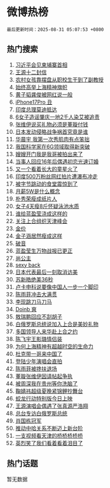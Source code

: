 # 微博热榜

`最后更新时间：2025-08-31 05:07:53 +0800`

## 热门搜索

1. [习近平会见柬埔寨首相](https://m.weibo.cn/search?containerid=100103type%3D1%26t%3D10%26q%3D%23%E4%B9%A0%E8%BF%91%E5%B9%B3%E4%BC%9A%E8%A7%81%E6%9F%AC%E5%9F%94%E5%AF%A8%E9%A6%96%E7%9B%B8%23&stream_entry_id=51&isnewpage=1&extparam=seat%3D1%26pos%3D0%26cate%3D10103%26filter_type%3Drealtimehot%26q%3D%2523%25E4%25B9%25A0%25E8%25BF%2591%25E5%25B9%25B3%25E4%25BC%259A%25E8%25A7%2581%25E6%259F%25AC%25E5%259F%2594%25E5%25AF%25A8%25E9%25A6%2596%25E7%259B%25B8%2523%26dgr%3D0%26stream_entry_id%3D51%26c_type%3D51%26display_time%3D1756588071%26pre_seqid%3D17565880719220237326461)
1. [王源十二封信](https://m.weibo.cn/search?containerid=100103type%3D1%26t%3D10%26q%3D%E7%8E%8B%E6%BA%90%E5%8D%81%E4%BA%8C%E5%B0%81%E4%BF%A1&stream_entry_id=31&isnewpage=1&extparam=seat%3D1%26flag%3D16%26cate%3D5001%26pos%3D0%26stream_entry_id%3D31%26lcate%3D5001%26band_rank%3D1%26filter_type%3Drealtimehot%26q%3D%25E7%258E%258B%25E6%25BA%2590%25E5%258D%2581%25E4%25BA%258C%25E5%25B0%2581%25E4%25BF%25A1%26dgr%3D0%26realpos%3D1%26c_type%3D31%26display_time%3D1756588071%26pre_seqid%3D17565880719220237326461)
1. [农村女孩靠摆盘从职校生干到了副教授](https://m.weibo.cn/search?containerid=100103type%3D1%26t%3D10%26q%3D%23%E5%86%9C%E6%9D%91%E5%A5%B3%E5%AD%A9%E9%9D%A0%E6%91%86%E7%9B%98%E4%BB%8E%E8%81%8C%E6%A0%A1%E7%94%9F%E5%B9%B2%E5%88%B0%E4%BA%86%E5%89%AF%E6%95%99%E6%8E%88%23&stream_entry_id=31&isnewpage=1&extparam=seat%3D1%26flag%3D0%26cate%3D5001%26pos%3D1%26stream_entry_id%3D31%26lcate%3D5001%26band_rank%3D2%26filter_type%3Drealtimehot%26q%3D%2523%25E5%2586%259C%25E6%259D%2591%25E5%25A5%25B3%25E5%25AD%25A9%25E9%259D%25A0%25E6%2591%2586%25E7%259B%2598%25E4%25BB%258E%25E8%2581%258C%25E6%25A0%25A1%25E7%2594%259F%25E5%25B9%25B2%25E5%2588%25B0%25E4%25BA%2586%25E5%2589%25AF%25E6%2595%2599%25E6%258E%2588%2523%26dgr%3D0%26realpos%3D2%26c_type%3D31%26display_time%3D1756588071%26pre_seqid%3D17565880719220237326461)
1. [始终高举上海精神旗帜](https://m.weibo.cn/search?containerid=100103type%3D1%26t%3D10%26q%3D%23%E5%A7%8B%E7%BB%88%E9%AB%98%E4%B8%BE%E4%B8%8A%E6%B5%B7%E7%B2%BE%E7%A5%9E%E6%97%97%E5%B8%9C%23&stream_entry_id=31&isnewpage=1&extparam=seat%3D1%26flag%3D0%26cate%3D5001%26pos%3D2%26stream_entry_id%3D31%26lcate%3D5001%26band_rank%3D3%26filter_type%3Drealtimehot%26q%3D%2523%25E5%25A7%258B%25E7%25BB%2588%25E9%25AB%2598%25E4%25B8%25BE%25E4%25B8%258A%25E6%25B5%25B7%25E7%25B2%25BE%25E7%25A5%259E%25E6%2597%2597%25E5%25B8%259C%2523%26dgr%3D0%26realpos%3D3%26c_type%3D31%26display_time%3D1756588071%26pre_seqid%3D17565880719220237326461)
1. [黄子韬龚俊被网红说一般](https://m.weibo.cn/search?containerid=100103type%3D1%26t%3D10%26q%3D%E9%BB%84%E5%AD%90%E9%9F%AC%E9%BE%9A%E4%BF%8A%E8%A2%AB%E7%BD%91%E7%BA%A2%E8%AF%B4%E4%B8%80%E8%88%AC&stream_entry_id=31&isnewpage=1&extparam=seat%3D1%26flag%3D0%26cate%3D5001%26pos%3D3%26stream_entry_id%3D31%26lcate%3D5001%26band_rank%3D4%26filter_type%3Drealtimehot%26q%3D%25E9%25BB%2584%25E5%25AD%2590%25E9%259F%25AC%25E9%25BE%259A%25E4%25BF%258A%25E8%25A2%25AB%25E7%25BD%2591%25E7%25BA%25A2%25E8%25AF%25B4%25E4%25B8%2580%25E8%2588%25AC%26dgr%3D0%26realpos%3D4%26c_type%3D31%26display_time%3D1756588071%26pre_seqid%3D17565880719220237326461)
1. [iPhone17Pro 丑](https://m.weibo.cn/search?containerid=100103type%3D1%26t%3D10%26q%3DiPhone17Pro+%E4%B8%91&stream_entry_id=31&isnewpage=1&extparam=seat%3D1%26flag%3D2%26cate%3D5001%26pos%3D4%26stream_entry_id%3D31%26lcate%3D5001%26band_rank%3D5%26filter_type%3Drealtimehot%26q%3DiPhone17Pro%2520%25E4%25B8%2591%26dgr%3D0%26realpos%3D5%26c_type%3D31%26display_time%3D1756588071%26pre_seqid%3D17565880719220237326461)
1. [印度总理莫迪抵达](https://m.weibo.cn/search?containerid=100103type%3D1%26t%3D10%26q%3D%23%E5%8D%B0%E5%BA%A6%E6%80%BB%E7%90%86%E8%8E%AB%E8%BF%AA%E6%8A%B5%E8%BE%BE%23&stream_entry_id=31&isnewpage=1&extparam=seat%3D1%26flag%3D0%26cate%3D5001%26pos%3D5%26stream_entry_id%3D31%26lcate%3D5001%26band_rank%3D6%26filter_type%3Drealtimehot%26q%3D%2523%25E5%258D%25B0%25E5%25BA%25A6%25E6%2580%25BB%25E7%2590%2586%25E8%258E%25AB%25E8%25BF%25AA%25E6%258A%25B5%25E8%25BE%25BE%2523%26dgr%3D0%26realpos%3D6%26c_type%3D31%26display_time%3D1756588071%26pre_seqid%3D17565880719220237326461)
1. [6女子造谣肇庆一地2千人染艾被追责](https://m.weibo.cn/search?containerid=100103type%3D1%26t%3D10%26q%3D%236%E5%A5%B3%E5%AD%90%E9%80%A0%E8%B0%A3%E8%82%87%E5%BA%86%E4%B8%80%E5%9C%B02%E5%8D%83%E4%BA%BA%E6%9F%93%E8%89%BE%E8%A2%AB%E8%BF%BD%E8%B4%A3%23&stream_entry_id=31&isnewpage=1&extparam=seat%3D1%26cate%3D5001%26pos%3D6%26stream_entry_id%3D31%26lcate%3D5001%26band_rank%3D7%26c_type%3D31%26is_ad_pos%3D1%26q%3D%25236%25E5%25A5%25B3%25E5%25AD%2590%25E9%2580%25A0%25E8%25B0%25A3%25E8%2582%2587%25E5%25BA%2586%25E4%25B8%2580%25E5%259C%25B02%25E5%258D%2583%25E4%25BA%25BA%25E6%259F%2593%25E8%2589%25BE%25E8%25A2%25AB%25E8%25BF%25BD%25E8%25B4%25A3%2523%26dgr%3D0%26filter_type%3Drealtimehot%26adid%3D299227%26display_time%3D1756588071%26pre_seqid%3D17565880719220237326461)
1. [张维伊说买礼物必须是董璇付钱](https://m.weibo.cn/search?containerid=100103type%3D1%26t%3D10%26q%3D%23%E5%BC%A0%E7%BB%B4%E4%BC%8A%E8%AF%B4%E4%B9%B0%E7%A4%BC%E7%89%A9%E5%BF%85%E9%A1%BB%E6%98%AF%E8%91%A3%E7%92%87%E4%BB%98%E9%92%B1%23&stream_entry_id=31&isnewpage=1&extparam=seat%3D1%26flag%3D0%26cate%3D5001%26pos%3D7%26stream_entry_id%3D31%26lcate%3D5001%26band_rank%3D7%26filter_type%3Drealtimehot%26q%3D%2523%25E5%25BC%25A0%25E7%25BB%25B4%25E4%25BC%258A%25E8%25AF%25B4%25E4%25B9%25B0%25E7%25A4%25BC%25E7%2589%25A9%25E5%25BF%2585%25E9%25A1%25BB%25E6%2598%25AF%25E8%2591%25A3%25E7%2592%2587%25E4%25BB%2598%25E9%2592%25B1%2523%26dgr%3D0%26realpos%3D7%26c_type%3D31%26display_time%3D1756588071%26pre_seqid%3D17565880719220237326461)
1. [日本发动侵略战争祸首究竟是谁](https://m.weibo.cn/search?containerid=100103type%3D1%26t%3D10%26q%3D%23%E6%97%A5%E6%9C%AC%E5%8F%91%E5%8A%A8%E4%BE%B5%E7%95%A5%E6%88%98%E4%BA%89%E7%A5%B8%E9%A6%96%E7%A9%B6%E7%AB%9F%E6%98%AF%E8%B0%81%23&stream_entry_id=31&isnewpage=1&extparam=seat%3D1%26flag%3D0%26cate%3D5001%26pos%3D8%26stream_entry_id%3D31%26lcate%3D5001%26band_rank%3D8%26filter_type%3Drealtimehot%26q%3D%2523%25E6%2597%25A5%25E6%259C%25AC%25E5%258F%2591%25E5%258A%25A8%25E4%25BE%25B5%25E7%2595%25A5%25E6%2588%2598%25E4%25BA%2589%25E7%25A5%25B8%25E9%25A6%2596%25E7%25A9%25B6%25E7%25AB%259F%25E6%2598%25AF%25E8%25B0%2581%2523%26dgr%3D0%26realpos%3D8%26c_type%3D31%26display_time%3D1756588071%26pre_seqid%3D17565880719220237326461)
1. [华晨宇 我第一次秀肌肉有点笨拙](https://m.weibo.cn/search?containerid=100103type%3D1%26t%3D10%26q%3D%E5%8D%8E%E6%99%A8%E5%AE%87+%E6%88%91%E7%AC%AC%E4%B8%80%E6%AC%A1%E7%A7%80%E8%82%8C%E8%82%89%E6%9C%89%E7%82%B9%E7%AC%A8%E6%8B%99&stream_entry_id=31&isnewpage=1&extparam=seat%3D1%26flag%3D0%26cate%3D5001%26pos%3D9%26stream_entry_id%3D31%26lcate%3D5001%26band_rank%3D9%26filter_type%3Drealtimehot%26q%3D%25E5%258D%258E%25E6%2599%25A8%25E5%25AE%2587%2520%25E6%2588%2591%25E7%25AC%25AC%25E4%25B8%2580%25E6%25AC%25A1%25E7%25A7%2580%25E8%2582%258C%25E8%2582%2589%25E6%259C%2589%25E7%2582%25B9%25E7%25AC%25A8%25E6%258B%2599%26dgr%3D0%26realpos%3D9%26c_type%3D31%26display_time%3D1756588071%26pre_seqid%3D17565880719220237326461)
1. [我国科学家在6G领域取得新突破](https://m.weibo.cn/search?containerid=100103type%3D1%26t%3D10%26q%3D%23%E6%88%91%E5%9B%BD%E7%A7%91%E5%AD%A6%E5%AE%B6%E5%9C%A86G%E9%A2%86%E5%9F%9F%E5%8F%96%E5%BE%97%E6%96%B0%E7%AA%81%E7%A0%B4%23&stream_entry_id=31&isnewpage=1&extparam=seat%3D1%26flag%3D0%26cate%3D5001%26pos%3D10%26stream_entry_id%3D31%26lcate%3D5001%26band_rank%3D10%26filter_type%3Drealtimehot%26q%3D%2523%25E6%2588%2591%25E5%259B%25BD%25E7%25A7%2591%25E5%25AD%25A6%25E5%25AE%25B6%25E5%259C%25A86G%25E9%25A2%2586%25E5%259F%259F%25E5%258F%2596%25E5%25BE%2597%25E6%2596%25B0%25E7%25AA%2581%25E7%25A0%25B4%2523%26dgr%3D0%26realpos%3D10%26c_type%3D31%26display_time%3D1756588071%26pre_seqid%3D17565880719220237326461)
1. [嫂嫂开门我是我哥被拍出来了](https://m.weibo.cn/search?containerid=100103type%3D1%26t%3D10%26q%3D%E5%AB%82%E5%AB%82%E5%BC%80%E9%97%A8%E6%88%91%E6%98%AF%E6%88%91%E5%93%A5%E8%A2%AB%E6%8B%8D%E5%87%BA%E6%9D%A5%E4%BA%86&stream_entry_id=31&isnewpage=1&extparam=seat%3D1%26flag%3D2%26cate%3D5001%26pos%3D11%26stream_entry_id%3D31%26lcate%3D5001%26band_rank%3D11%26filter_type%3Drealtimehot%26q%3D%25E5%25AB%2582%25E5%25AB%2582%25E5%25BC%2580%25E9%2597%25A8%25E6%2588%2591%25E6%2598%25AF%25E6%2588%2591%25E5%2593%25A5%25E8%25A2%25AB%25E6%258B%258D%25E5%2587%25BA%25E6%259D%25A5%25E4%25BA%2586%26dgr%3D0%26realpos%3D11%26c_type%3D31%26display_time%3D1756588071%26pre_seqid%3D17565880719220237326461)
1. [当事人回应16年后偶遇初恋光速订婚](https://m.weibo.cn/search?containerid=100103type%3D1%26t%3D10%26q%3D%23%E5%BD%93%E4%BA%8B%E4%BA%BA%E5%9B%9E%E5%BA%9416%E5%B9%B4%E5%90%8E%E5%81%B6%E9%81%87%E5%88%9D%E6%81%8B%E5%85%89%E9%80%9F%E8%AE%A2%E5%A9%9A%23&stream_entry_id=31&isnewpage=1&extparam=seat%3D1%26flag%3D0%26cate%3D5001%26pos%3D12%26stream_entry_id%3D31%26lcate%3D5001%26band_rank%3D12%26filter_type%3Drealtimehot%26q%3D%2523%25E5%25BD%2593%25E4%25BA%258B%25E4%25BA%25BA%25E5%259B%259E%25E5%25BA%259416%25E5%25B9%25B4%25E5%2590%258E%25E5%2581%25B6%25E9%2581%2587%25E5%2588%259D%25E6%2581%258B%25E5%2585%2589%25E9%2580%259F%25E8%25AE%25A2%25E5%25A9%259A%2523%26dgr%3D0%26realpos%3D12%26c_type%3D31%26display_time%3D1756588071%26pre_seqid%3D17565880719220237326461)
1. [又一个看着长大的童星火了](https://m.weibo.cn/search?containerid=100103type%3D1%26t%3D10%26q%3D%E5%8F%88%E4%B8%80%E4%B8%AA%E7%9C%8B%E7%9D%80%E9%95%BF%E5%A4%A7%E7%9A%84%E7%AB%A5%E6%98%9F%E7%81%AB%E4%BA%86&stream_entry_id=31&isnewpage=1&extparam=seat%3D1%26flag%3D0%26cate%3D5001%26pos%3D13%26stream_entry_id%3D31%26lcate%3D5001%26band_rank%3D13%26filter_type%3Drealtimehot%26q%3D%25E5%258F%2588%25E4%25B8%2580%25E4%25B8%25AA%25E7%259C%258B%25E7%259D%2580%25E9%2595%25BF%25E5%25A4%25A7%25E7%259A%2584%25E7%25AB%25A5%25E6%2598%259F%25E7%2581%25AB%25E4%25BA%2586%26dgr%3D0%26realpos%3D13%26c_type%3D31%26display_time%3D1756588071%26pre_seqid%3D17565880719220237326461)
1. [印度500万粉丝网红拍片遭瀑布冲走](https://m.weibo.cn/search?containerid=100103type%3D1%26t%3D10%26q%3D%23%E5%8D%B0%E5%BA%A6500%E4%B8%87%E7%B2%89%E4%B8%9D%E7%BD%91%E7%BA%A2%E6%8B%8D%E7%89%87%E9%81%AD%E7%80%91%E5%B8%83%E5%86%B2%E8%B5%B0%23&stream_entry_id=31&isnewpage=1&extparam=seat%3D1%26flag%3D0%26cate%3D5001%26pos%3D14%26stream_entry_id%3D31%26lcate%3D5001%26band_rank%3D14%26filter_type%3Drealtimehot%26q%3D%2523%25E5%258D%25B0%25E5%25BA%25A6500%25E4%25B8%2587%25E7%25B2%2589%25E4%25B8%259D%25E7%25BD%2591%25E7%25BA%25A2%25E6%258B%258D%25E7%2589%2587%25E9%2581%25AD%25E7%2580%2591%25E5%25B8%2583%25E5%2586%25B2%25E8%25B5%25B0%2523%26dgr%3D0%26realpos%3D14%26c_type%3D31%26display_time%3D1756588071%26pre_seqid%3D17565880719220237326461)
1. [被字节跳动的食堂震惊到了](https://m.weibo.cn/search?containerid=100103type%3D1%26t%3D10%26q%3D%E8%A2%AB%E5%AD%97%E8%8A%82%E8%B7%B3%E5%8A%A8%E7%9A%84%E9%A3%9F%E5%A0%82%E9%9C%87%E6%83%8A%E5%88%B0%E4%BA%86&stream_entry_id=31&isnewpage=1&extparam=seat%3D1%26flag%3D0%26cate%3D5001%26pos%3D15%26stream_entry_id%3D31%26lcate%3D5001%26band_rank%3D15%26filter_type%3Drealtimehot%26q%3D%25E8%25A2%25AB%25E5%25AD%2597%25E8%258A%2582%25E8%25B7%25B3%25E5%258A%25A8%25E7%259A%2584%25E9%25A3%259F%25E5%25A0%2582%25E9%259C%2587%25E6%2583%258A%25E5%2588%25B0%25E4%25BA%2586%26dgr%3D0%26realpos%3D15%26c_type%3D31%26display_time%3D1756588071%26pre_seqid%3D17565880719220237326461)
1. [月薪5W是什么概念](https://m.weibo.cn/search?containerid=100103type%3D1%26t%3D10%26q%3D%E6%9C%88%E8%96%AA5W%E6%98%AF%E4%BB%80%E4%B9%88%E6%A6%82%E5%BF%B5&stream_entry_id=31&isnewpage=1&extparam=seat%3D1%26flag%3D0%26cate%3D5001%26pos%3D16%26stream_entry_id%3D31%26lcate%3D5001%26band_rank%3D16%26filter_type%3Drealtimehot%26q%3D%25E6%259C%2588%25E8%2596%25AA5W%25E6%2598%25AF%25E4%25BB%2580%25E4%25B9%2588%25E6%25A6%2582%25E5%25BF%25B5%26dgr%3D0%26realpos%3D16%26c_type%3D31%26display_time%3D1756588071%26pre_seqid%3D17565880719220237326461)
1. [朴秀荣瘦成纸片人](https://m.weibo.cn/search?containerid=100103type%3D1%26t%3D10%26q%3D%23%E6%9C%B4%E7%A7%80%E8%8D%A3%E7%98%A6%E6%88%90%E7%BA%B8%E7%89%87%E4%BA%BA%23&stream_entry_id=31&isnewpage=1&extparam=seat%3D1%26flag%3D0%26cate%3D5001%26pos%3D17%26stream_entry_id%3D31%26lcate%3D5001%26band_rank%3D17%26filter_type%3Drealtimehot%26q%3D%2523%25E6%259C%25B4%25E7%25A7%2580%25E8%258D%25A3%25E7%2598%25A6%25E6%2588%2590%25E7%25BA%25B8%25E7%2589%2587%25E4%25BA%25BA%2523%26dgr%3D0%26realpos%3D17%26c_type%3D31%26display_time%3D1756588071%26pre_seqid%3D17565880719220237326461)
1. [女子4天瘦8斤怀疑泳池水质](https://m.weibo.cn/search?containerid=100103type%3D1%26t%3D10%26q%3D%23%E5%A5%B3%E5%AD%904%E5%A4%A9%E7%98%A68%E6%96%A4%E6%80%80%E7%96%91%E6%B3%B3%E6%B1%A0%E6%B0%B4%E8%B4%A8%23&stream_entry_id=31&isnewpage=1&extparam=seat%3D1%26flag%3D0%26cate%3D5001%26pos%3D18%26stream_entry_id%3D31%26lcate%3D5001%26band_rank%3D18%26filter_type%3Drealtimehot%26q%3D%2523%25E5%25A5%25B3%25E5%25AD%25904%25E5%25A4%25A9%25E7%2598%25A68%25E6%2596%25A4%25E6%2580%2580%25E7%2596%2591%25E6%25B3%25B3%25E6%25B1%25A0%25E6%25B0%25B4%25E8%25B4%25A8%2523%26dgr%3D0%26realpos%3D18%26c_type%3D31%26display_time%3D1756588071%26pre_seqid%3D17565880719220237326461)
1. [谁给蓝盈莹浇成这样的](https://m.weibo.cn/search?containerid=100103type%3D1%26t%3D10%26q%3D%E8%B0%81%E7%BB%99%E8%93%9D%E7%9B%88%E8%8E%B9%E6%B5%87%E6%88%90%E8%BF%99%E6%A0%B7%E7%9A%84&stream_entry_id=31&isnewpage=1&extparam=seat%3D1%26flag%3D0%26cate%3D5001%26pos%3D19%26stream_entry_id%3D31%26lcate%3D5001%26band_rank%3D19%26filter_type%3Drealtimehot%26q%3D%25E8%25B0%2581%25E7%25BB%2599%25E8%2593%259D%25E7%259B%2588%25E8%258E%25B9%25E6%25B5%2587%25E6%2588%2590%25E8%25BF%2599%25E6%25A0%25B7%25E7%259A%2584%26dgr%3D0%26realpos%3D19%26c_type%3D31%26display_time%3D1756588071%26pre_seqid%3D17565880719220237326461)
1. [关注上合组织天津峰会](https://m.weibo.cn/search?containerid=100103type%3D1%26t%3D10%26q%3D%23%E5%85%B3%E6%B3%A8%E4%B8%8A%E5%90%88%E7%BB%84%E7%BB%87%E5%A4%A9%E6%B4%A5%E5%B3%B0%E4%BC%9A%23&stream_entry_id=31&isnewpage=1&extparam=seat%3D1%26flag%3D0%26cate%3D5001%26pos%3D20%26stream_entry_id%3D31%26lcate%3D5001%26band_rank%3D20%26filter_type%3Drealtimehot%26q%3D%2523%25E5%2585%25B3%25E6%25B3%25A8%25E4%25B8%258A%25E5%2590%2588%25E7%25BB%2584%25E7%25BB%2587%25E5%25A4%25A9%25E6%25B4%25A5%25E5%25B3%25B0%25E4%25BC%259A%2523%26dgr%3D0%26realpos%3D20%26c_type%3D31%26display_time%3D1756588071%26pre_seqid%3D17565880719220237326461)
1. [金价](https://m.weibo.cn/search?containerid=100103type%3D1%26t%3D10%26q%3D%E9%87%91%E4%BB%B7&stream_entry_id=31&isnewpage=1&extparam=seat%3D1%26flag%3D2%26cate%3D5001%26pos%3D21%26stream_entry_id%3D31%26lcate%3D5001%26band_rank%3D21%26filter_type%3Drealtimehot%26q%3D%25E9%2587%2591%25E4%25BB%25B7%26dgr%3D0%26realpos%3D21%26c_type%3D31%26display_time%3D1756588071%26pre_seqid%3D17565880719220237326461)
1. [金子涵居然瘦成这样](https://m.weibo.cn/search?containerid=100103type%3D1%26t%3D10%26q%3D%E9%87%91%E5%AD%90%E6%B6%B5%E5%B1%85%E7%84%B6%E7%98%A6%E6%88%90%E8%BF%99%E6%A0%B7&stream_entry_id=31&isnewpage=1&extparam=seat%3D1%26flag%3D0%26cate%3D5001%26pos%3D22%26stream_entry_id%3D31%26lcate%3D5001%26band_rank%3D22%26filter_type%3Drealtimehot%26q%3D%25E9%2587%2591%25E5%25AD%2590%25E6%25B6%25B5%25E5%25B1%2585%25E7%2584%25B6%25E7%2598%25A6%25E6%2588%2590%25E8%25BF%2599%25E6%25A0%25B7%26dgr%3D0%26realpos%3D22%26c_type%3D31%26display_time%3D1756588071%26pre_seqid%3D17565880719220237326461)
1. [破音](https://m.weibo.cn/search?containerid=100103type%3D1%26t%3D10%26q%3D%E7%A0%B4%E9%9F%B3&stream_entry_id=31&isnewpage=1&extparam=seat%3D1%26flag%3D0%26cate%3D5001%26pos%3D23%26stream_entry_id%3D31%26lcate%3D5001%26band_rank%3D23%26filter_type%3Drealtimehot%26q%3D%25E7%25A0%25B4%25E9%259F%25B3%26dgr%3D0%26realpos%3D23%26c_type%3D31%26display_time%3D1756588071%26pre_seqid%3D17565880719220237326461)
1. [蓝盈莹生万物战报已更正](https://m.weibo.cn/search?containerid=100103type%3D1%26t%3D10%26q%3D%23%E8%93%9D%E7%9B%88%E8%8E%B9%E7%94%9F%E4%B8%87%E7%89%A9%E6%88%98%E6%8A%A5%E5%B7%B2%E6%9B%B4%E6%AD%A3%23&stream_entry_id=31&isnewpage=1&extparam=seat%3D1%26flag%3D2%26cate%3D5001%26pos%3D24%26stream_entry_id%3D31%26lcate%3D5001%26band_rank%3D24%26filter_type%3Drealtimehot%26q%3D%2523%25E8%2593%259D%25E7%259B%2588%25E8%258E%25B9%25E7%2594%259F%25E4%25B8%2587%25E7%2589%25A9%25E6%2588%2598%25E6%258A%25A5%25E5%25B7%25B2%25E6%259B%25B4%25E6%25AD%25A3%2523%26dgr%3D0%26realpos%3D24%26c_type%3D31%26display_time%3D1756588071%26pre_seqid%3D17565880719220237326461)
1. [尚公主](https://m.weibo.cn/search?containerid=100103type%3D1%26t%3D10%26q%3D%E5%B0%9A%E5%85%AC%E4%B8%BB&stream_entry_id=31&isnewpage=1&extparam=seat%3D1%26flag%3D0%26cate%3D5001%26pos%3D25%26stream_entry_id%3D31%26lcate%3D5001%26band_rank%3D25%26filter_type%3Drealtimehot%26q%3D%25E5%25B0%259A%25E5%2585%25AC%25E4%25B8%25BB%26dgr%3D0%26realpos%3D25%26c_type%3D31%26display_time%3D1756588071%26pre_seqid%3D17565880719220237326461)
1. [sexy back](https://m.weibo.cn/search?containerid=100103type%3D1%26t%3D10%26q%3Dsexy+back&stream_entry_id=31&isnewpage=1&extparam=seat%3D1%26flag%3D0%26cate%3D5001%26pos%3D26%26stream_entry_id%3D31%26lcate%3D5001%26band_rank%3D26%26filter_type%3Drealtimehot%26q%3Dsexy%2520back%26dgr%3D0%26realpos%3D26%26c_type%3D31%26display_time%3D1756588071%26pre_seqid%3D17565880719220237326461)
1. [日本代表最后一刻取消访美](https://m.weibo.cn/search?containerid=100103type%3D1%26t%3D10%26q%3D%23%E6%97%A5%E6%9C%AC%E4%BB%A3%E8%A1%A8%E6%9C%80%E5%90%8E%E4%B8%80%E5%88%BB%E5%8F%96%E6%B6%88%E8%AE%BF%E7%BE%8E%23&stream_entry_id=31&isnewpage=1&extparam=seat%3D1%26flag%3D0%26cate%3D5001%26pos%3D27%26stream_entry_id%3D31%26lcate%3D5001%26band_rank%3D27%26filter_type%3Drealtimehot%26q%3D%2523%25E6%2597%25A5%25E6%259C%25AC%25E4%25BB%25A3%25E8%25A1%25A8%25E6%259C%2580%25E5%2590%258E%25E4%25B8%2580%25E5%2588%25BB%25E5%258F%2596%25E6%25B6%2588%25E8%25AE%25BF%25E7%25BE%258E%2523%26dgr%3D0%26realpos%3D27%26c_type%3D31%26display_time%3D1756588071%26pre_seqid%3D17565880719220237326461)
1. [苏新皓绝美36秒](https://m.weibo.cn/search?containerid=100103type%3D1%26t%3D10%26q%3D%23%E8%8B%8F%E6%96%B0%E7%9A%93%E7%BB%9D%E7%BE%8E36%E7%A7%92%23&stream_entry_id=31&isnewpage=1&extparam=seat%3D1%26flag%3D0%26cate%3D5001%26pos%3D28%26stream_entry_id%3D31%26lcate%3D5001%26band_rank%3D28%26filter_type%3Drealtimehot%26q%3D%2523%25E8%258B%258F%25E6%2596%25B0%25E7%259A%2593%25E7%25BB%259D%25E7%25BE%258E36%25E7%25A7%2592%2523%26dgr%3D0%26realpos%3D28%26c_type%3D31%26display_time%3D1756588071%26pre_seqid%3D17565880719220237326461)
1. [卢卡申科说要像中国人一步一个脚印](https://m.weibo.cn/search?containerid=100103type%3D1%26t%3D10%26q%3D%23%E5%8D%A2%E5%8D%A1%E7%94%B3%E7%A7%91%E8%AF%B4%E8%A6%81%E5%83%8F%E4%B8%AD%E5%9B%BD%E4%BA%BA%E4%B8%80%E6%AD%A5%E4%B8%80%E4%B8%AA%E8%84%9A%E5%8D%B0%23&stream_entry_id=31&isnewpage=1&extparam=seat%3D1%26flag%3D1%26cate%3D5001%26pos%3D29%26stream_entry_id%3D31%26lcate%3D5001%26band_rank%3D29%26filter_type%3Drealtimehot%26q%3D%2523%25E5%258D%25A2%25E5%258D%25A1%25E7%2594%25B3%25E7%25A7%2591%25E8%25AF%25B4%25E8%25A6%2581%25E5%2583%258F%25E4%25B8%25AD%25E5%259B%25BD%25E4%25BA%25BA%25E4%25B8%2580%25E6%25AD%25A5%25E4%25B8%2580%25E4%25B8%25AA%25E8%2584%259A%25E5%258D%25B0%2523%26dgr%3D0%26realpos%3D29%26c_type%3D31%26display_time%3D1756588071%26pre_seqid%3D17565880719220237326461)
1. [陈雨菲冲击大满贯](https://m.weibo.cn/search?containerid=100103type%3D1%26t%3D10%26q%3D%23%E9%99%88%E9%9B%A8%E8%8F%B2%E5%86%B2%E5%87%BB%E5%A4%A7%E6%BB%A1%E8%B4%AF%23&stream_entry_id=31&isnewpage=1&extparam=seat%3D1%26flag%3D0%26cate%3D5001%26pos%3D30%26stream_entry_id%3D31%26lcate%3D5001%26band_rank%3D30%26filter_type%3Drealtimehot%26q%3D%2523%25E9%2599%2588%25E9%259B%25A8%25E8%258F%25B2%25E5%2586%25B2%25E5%2587%25BB%25E5%25A4%25A7%25E6%25BB%25A1%25E8%25B4%25AF%2523%26dgr%3D0%26realpos%3D30%26c_type%3D31%26display_time%3D1756588071%26pre_seqid%3D17565880719220237326461)
1. [李现跳刀马刀马](https://m.weibo.cn/search?containerid=100103type%3D1%26t%3D10%26q%3D%E6%9D%8E%E7%8E%B0%E8%B7%B3%E5%88%80%E9%A9%AC%E5%88%80%E9%A9%AC&stream_entry_id=31&isnewpage=1&extparam=seat%3D1%26flag%3D0%26cate%3D5001%26pos%3D31%26stream_entry_id%3D31%26lcate%3D5001%26band_rank%3D31%26filter_type%3Drealtimehot%26q%3D%25E6%259D%258E%25E7%258E%25B0%25E8%25B7%25B3%25E5%2588%2580%25E9%25A9%25AC%25E5%2588%2580%25E9%25A9%25AC%26dgr%3D0%26realpos%3D31%26c_type%3D31%26display_time%3D1756588071%26pre_seqid%3D17565880719220237326461)
1. [Doinb 爽](https://m.weibo.cn/search?containerid=100103type%3D1%26t%3D10%26q%3DDoinb+%E7%88%BD&stream_entry_id=31&isnewpage=1&extparam=seat%3D1%26flag%3D0%26cate%3D5001%26pos%3D32%26stream_entry_id%3D31%26lcate%3D5001%26band_rank%3D32%26filter_type%3Drealtimehot%26q%3DDoinb%2520%25E7%2588%25BD%26dgr%3D0%26realpos%3D32%26c_type%3D31%26display_time%3D1756588071%26pre_seqid%3D17565880719220237326461)
1. [敖瑞鹏回应不刮胡子](https://m.weibo.cn/search?containerid=100103type%3D1%26t%3D10%26q%3D%23%E6%95%96%E7%91%9E%E9%B9%8F%E5%9B%9E%E5%BA%94%E4%B8%8D%E5%88%AE%E8%83%A1%E5%AD%90%23&stream_entry_id=31&isnewpage=1&extparam=seat%3D1%26flag%3D0%26cate%3D5001%26pos%3D33%26stream_entry_id%3D31%26lcate%3D5001%26band_rank%3D33%26filter_type%3Drealtimehot%26q%3D%2523%25E6%2595%2596%25E7%2591%259E%25E9%25B9%258F%25E5%259B%259E%25E5%25BA%2594%25E4%25B8%258D%25E5%2588%25AE%25E8%2583%25A1%25E5%25AD%2590%2523%26dgr%3D0%26realpos%3D33%26c_type%3D31%26display_time%3D1756588071%26pre_seqid%3D17565880719220237326461)
1. [白俄罗斯总统说加入上合是美妙礼物](https://m.weibo.cn/search?containerid=100103type%3D1%26t%3D10%26q%3D%23%E7%99%BD%E4%BF%84%E7%BD%97%E6%96%AF%E6%80%BB%E7%BB%9F%E8%AF%B4%E5%8A%A0%E5%85%A5%E4%B8%8A%E5%90%88%E6%98%AF%E7%BE%8E%E5%A6%99%E7%A4%BC%E7%89%A9%23&stream_entry_id=31&isnewpage=1&extparam=seat%3D1%26flag%3D0%26cate%3D5001%26pos%3D34%26stream_entry_id%3D31%26lcate%3D5001%26band_rank%3D34%26filter_type%3Drealtimehot%26q%3D%2523%25E7%2599%25BD%25E4%25BF%2584%25E7%25BD%2597%25E6%2596%25AF%25E6%2580%25BB%25E7%25BB%259F%25E8%25AF%25B4%25E5%258A%25A0%25E5%2585%25A5%25E4%25B8%258A%25E5%2590%2588%25E6%2598%25AF%25E7%25BE%258E%25E5%25A6%2599%25E7%25A4%25BC%25E7%2589%25A9%2523%26dgr%3D0%26realpos%3D34%26c_type%3D31%26display_time%3D1756588071%26pre_seqid%3D17565880719220237326461)
1. [多国领导人来华赴上合之约](https://m.weibo.cn/search?containerid=100103type%3D1%26t%3D10%26q%3D%23%E5%A4%9A%E5%9B%BD%E9%A2%86%E5%AF%BC%E4%BA%BA%E6%9D%A5%E5%8D%8E%E8%B5%B4%E4%B8%8A%E5%90%88%E4%B9%8B%E7%BA%A6%23&stream_entry_id=31&isnewpage=1&extparam=seat%3D1%26flag%3D0%26cate%3D5001%26pos%3D35%26stream_entry_id%3D31%26lcate%3D5001%26band_rank%3D35%26filter_type%3Drealtimehot%26q%3D%2523%25E5%25A4%259A%25E5%259B%25BD%25E9%25A2%2586%25E5%25AF%25BC%25E4%25BA%25BA%25E6%259D%25A5%25E5%258D%258E%25E8%25B5%25B4%25E4%25B8%258A%25E5%2590%2588%25E4%25B9%258B%25E7%25BA%25A6%2523%26dgr%3D0%26realpos%3D35%26c_type%3D31%26display_time%3D1756588071%26pre_seqid%3D17565880719220237326461)
1. [陈飞宇王影璐情侣装](https://m.weibo.cn/search?containerid=100103type%3D1%26t%3D10%26q%3D%23%E9%99%88%E9%A3%9E%E5%AE%87%E7%8E%8B%E5%BD%B1%E7%92%90%E6%83%85%E4%BE%A3%E8%A3%85%23&stream_entry_id=31&isnewpage=1&extparam=seat%3D1%26flag%3D0%26cate%3D5001%26pos%3D36%26stream_entry_id%3D31%26lcate%3D5001%26band_rank%3D36%26filter_type%3Drealtimehot%26q%3D%2523%25E9%2599%2588%25E9%25A3%259E%25E5%25AE%2587%25E7%258E%258B%25E5%25BD%25B1%25E7%2592%2590%25E6%2583%2585%25E4%25BE%25A3%25E8%25A3%2585%2523%26dgr%3D0%26realpos%3D36%26c_type%3D31%26display_time%3D1756588071%26pre_seqid%3D17565880719220237326461)
1. [为何上海精神有超越时空的生命力](https://m.weibo.cn/search?containerid=100103type%3D1%26t%3D10%26q%3D%23%E4%B8%BA%E4%BD%95%E4%B8%8A%E6%B5%B7%E7%B2%BE%E7%A5%9E%E6%9C%89%E8%B6%85%E8%B6%8A%E6%97%B6%E7%A9%BA%E7%9A%84%E7%94%9F%E5%91%BD%E5%8A%9B%23&stream_entry_id=31&isnewpage=1&extparam=seat%3D1%26flag%3D1%26cate%3D5001%26pos%3D37%26stream_entry_id%3D31%26lcate%3D5001%26band_rank%3D37%26filter_type%3Drealtimehot%26q%3D%2523%25E4%25B8%25BA%25E4%25BD%2595%25E4%25B8%258A%25E6%25B5%25B7%25E7%25B2%25BE%25E7%25A5%259E%25E6%259C%2589%25E8%25B6%2585%25E8%25B6%258A%25E6%2597%25B6%25E7%25A9%25BA%25E7%259A%2584%25E7%2594%259F%25E5%2591%25BD%25E5%258A%259B%2523%26dgr%3D0%26realpos%3D37%26c_type%3D31%26display_time%3D1756588071%26pre_seqid%3D17565880719220237326461)
1. [杜克带一哥来中国了](https://m.weibo.cn/search?containerid=100103type%3D1%26t%3D10%26q%3D%E6%9D%9C%E5%85%8B%E5%B8%A6%E4%B8%80%E5%93%A5%E6%9D%A5%E4%B8%AD%E5%9B%BD%E4%BA%86&stream_entry_id=31&isnewpage=1&extparam=seat%3D1%26flag%3D0%26cate%3D5001%26pos%3D38%26stream_entry_id%3D31%26lcate%3D5001%26band_rank%3D38%26filter_type%3Drealtimehot%26q%3D%25E6%259D%259C%25E5%2585%258B%25E5%25B8%25A6%25E4%25B8%2580%25E5%2593%25A5%25E6%259D%25A5%25E4%25B8%25AD%25E5%259B%25BD%25E4%25BA%2586%26dgr%3D0%26realpos%3D38%26c_type%3D31%26display_time%3D1756588071%26pre_seqid%3D17565880719220237326461)
1. [登陆少年演唱会直拍](https://m.weibo.cn/search?containerid=100103type%3D1%26t%3D10%26q%3D%23%E7%99%BB%E9%99%86%E5%B0%91%E5%B9%B4%E6%BC%94%E5%94%B1%E4%BC%9A%E7%9B%B4%E6%8B%8D%23&stream_entry_id=31&isnewpage=1&extparam=seat%3D1%26flag%3D0%26cate%3D5001%26pos%3D39%26stream_entry_id%3D31%26lcate%3D5001%26band_rank%3D39%26filter_type%3Drealtimehot%26q%3D%2523%25E7%2599%25BB%25E9%2599%2586%25E5%25B0%2591%25E5%25B9%25B4%25E6%25BC%2594%25E5%2594%25B1%25E4%25BC%259A%25E7%259B%25B4%25E6%258B%258D%2523%26dgr%3D0%26realpos%3D39%26c_type%3D31%26display_time%3D1756588071%26pre_seqid%3D17565880719220237326461)
1. [陈雨菲被搀扶退场](https://m.weibo.cn/search?containerid=100103type%3D1%26t%3D10%26q%3D%23%E9%99%88%E9%9B%A8%E8%8F%B2%E8%A2%AB%E6%90%80%E6%89%B6%E9%80%80%E5%9C%BA%23&stream_entry_id=31&isnewpage=1&extparam=seat%3D1%26flag%3D0%26cate%3D5001%26pos%3D40%26stream_entry_id%3D31%26lcate%3D5001%26band_rank%3D40%26filter_type%3Drealtimehot%26q%3D%2523%25E9%2599%2588%25E9%259B%25A8%25E8%258F%25B2%25E8%25A2%25AB%25E6%2590%2580%25E6%2589%25B6%25E9%2580%2580%25E5%259C%25BA%2523%26dgr%3D0%26realpos%3D40%26c_type%3D31%26display_time%3D1756588071%26pre_seqid%3D17565880719220237326461)
1. [董璇张维伊因请帖起争执](https://m.weibo.cn/search?containerid=100103type%3D1%26t%3D10%26q%3D%23%E8%91%A3%E7%92%87%E5%BC%A0%E7%BB%B4%E4%BC%8A%E5%9B%A0%E8%AF%B7%E5%B8%96%E8%B5%B7%E4%BA%89%E6%89%A7%23&stream_entry_id=31&isnewpage=1&extparam=seat%3D1%26flag%3D0%26cate%3D5001%26pos%3D41%26stream_entry_id%3D31%26lcate%3D5001%26band_rank%3D41%26filter_type%3Drealtimehot%26q%3D%2523%25E8%2591%25A3%25E7%2592%2587%25E5%25BC%25A0%25E7%25BB%25B4%25E4%25BC%258A%25E5%259B%25A0%25E8%25AF%25B7%25E5%25B8%2596%25E8%25B5%25B7%25E4%25BA%2589%25E6%2589%25A7%2523%26dgr%3D0%26realpos%3D41%26c_type%3D31%26display_time%3D1756588071%26pre_seqid%3D17565880719220237326461)
1. [被周深我在贵州等你洗脑了](https://m.weibo.cn/search?containerid=100103type%3D1%26t%3D10%26q%3D%23%E8%A2%AB%E5%91%A8%E6%B7%B1%E6%88%91%E5%9C%A8%E8%B4%B5%E5%B7%9E%E7%AD%89%E4%BD%A0%E6%B4%97%E8%84%91%E4%BA%86%23&stream_entry_id=31&isnewpage=1&extparam=seat%3D1%26flag%3D0%26cate%3D5001%26pos%3D42%26stream_entry_id%3D31%26lcate%3D5001%26band_rank%3D42%26filter_type%3Drealtimehot%26q%3D%2523%25E8%25A2%25AB%25E5%2591%25A8%25E6%25B7%25B1%25E6%2588%2591%25E5%259C%25A8%25E8%25B4%25B5%25E5%25B7%259E%25E7%25AD%2589%25E4%25BD%25A0%25E6%25B4%2597%25E8%2584%2591%25E4%25BA%2586%2523%26dgr%3D0%26realpos%3D42%26c_type%3D31%26display_time%3D1756588071%26pre_seqid%3D17565880719220237326461)
1. [鞠婧祎超级夏晚紧锦鲤抄舞台](https://m.weibo.cn/search?containerid=100103type%3D1%26t%3D10%26q%3D%23%E9%9E%A0%E5%A9%A7%E7%A5%8E%E8%B6%85%E7%BA%A7%E5%A4%8F%E6%99%9A%E7%B4%A7%E9%94%A6%E9%B2%A4%E6%8A%84%E8%88%9E%E5%8F%B0%23&stream_entry_id=31&isnewpage=1&extparam=seat%3D1%26flag%3D0%26cate%3D5001%26pos%3D43%26stream_entry_id%3D31%26lcate%3D5001%26band_rank%3D43%26filter_type%3Drealtimehot%26q%3D%2523%25E9%259E%25A0%25E5%25A9%25A7%25E7%25A5%258E%25E8%25B6%2585%25E7%25BA%25A7%25E5%25A4%258F%25E6%2599%259A%25E7%25B4%25A7%25E9%2594%25A6%25E9%25B2%25A4%25E6%258A%2584%25E8%2588%259E%25E5%258F%25B0%2523%26dgr%3D0%26realpos%3D43%26c_type%3D31%26display_time%3D1756588071%26pre_seqid%3D17565880719220237326461)
1. [蛟龙行动特别版今日上映](https://m.weibo.cn/search?containerid=100103type%3D1%26t%3D10%26q%3D%23%E8%9B%9F%E9%BE%99%E8%A1%8C%E5%8A%A8%E7%89%B9%E5%88%AB%E7%89%88%E4%BB%8A%E6%97%A5%E4%B8%8A%E6%98%A0%23&stream_entry_id=31&isnewpage=1&extparam=seat%3D1%26flag%3D0%26cate%3D5001%26pos%3D44%26stream_entry_id%3D31%26lcate%3D5001%26band_rank%3D44%26filter_type%3Drealtimehot%26q%3D%2523%25E8%259B%259F%25E9%25BE%2599%25E8%25A1%258C%25E5%258A%25A8%25E7%2589%25B9%25E5%2588%25AB%25E7%2589%2588%25E4%25BB%258A%25E6%2597%25A5%25E4%25B8%258A%25E6%2598%25A0%2523%26dgr%3D0%26realpos%3D44%26c_type%3D31%26display_time%3D1756588071%26pre_seqid%3D17565880719220237326461)
1. [王源演唱会偶遇了张真源严浩翔](https://m.weibo.cn/search?containerid=100103type%3D1%26t%3D10%26q%3D%23%E7%8E%8B%E6%BA%90%E6%BC%94%E5%94%B1%E4%BC%9A%E5%81%B6%E9%81%87%E4%BA%86%E5%BC%A0%E7%9C%9F%E6%BA%90%E4%B8%A5%E6%B5%A9%E7%BF%94%23&stream_entry_id=31&isnewpage=1&extparam=seat%3D1%26flag%3D0%26cate%3D5001%26pos%3D45%26stream_entry_id%3D31%26lcate%3D5001%26band_rank%3D45%26filter_type%3Drealtimehot%26q%3D%2523%25E7%258E%258B%25E6%25BA%2590%25E6%25BC%2594%25E5%2594%25B1%25E4%25BC%259A%25E5%2581%25B6%25E9%2581%2587%25E4%25BA%2586%25E5%25BC%25A0%25E7%259C%259F%25E6%25BA%2590%25E4%25B8%25A5%25E6%25B5%25A9%25E7%25BF%2594%2523%26dgr%3D0%26realpos%3D45%26c_type%3D31%26display_time%3D1756588071%26pre_seqid%3D17565880719220237326461)
1. [总台专访白俄罗斯总统](https://m.weibo.cn/search?containerid=100103type%3D1%26t%3D10%26q%3D%23%E6%80%BB%E5%8F%B0%E4%B8%93%E8%AE%BF%E7%99%BD%E4%BF%84%E7%BD%97%E6%96%AF%E6%80%BB%E7%BB%9F%23&stream_entry_id=31&isnewpage=1&extparam=seat%3D1%26flag%3D0%26cate%3D5001%26pos%3D46%26stream_entry_id%3D31%26lcate%3D5001%26band_rank%3D46%26filter_type%3Drealtimehot%26q%3D%2523%25E6%2580%25BB%25E5%258F%25B0%25E4%25B8%2593%25E8%25AE%25BF%25E7%2599%25BD%25E4%25BF%2584%25E7%25BD%2597%25E6%2596%25AF%25E6%2580%25BB%25E7%25BB%259F%2523%26dgr%3D0%26realpos%3D46%26c_type%3D31%26display_time%3D1756588071%26pre_seqid%3D17565880719220237326461)
1. [肖国栋冠军](https://m.weibo.cn/search?containerid=100103type%3D1%26t%3D10%26q%3D%E8%82%96%E5%9B%BD%E6%A0%8B%E5%86%A0%E5%86%9B&stream_entry_id=31&isnewpage=1&extparam=seat%3D1%26flag%3D0%26cate%3D5001%26pos%3D47%26stream_entry_id%3D31%26lcate%3D5001%26band_rank%3D47%26filter_type%3Drealtimehot%26q%3D%25E8%2582%2596%25E5%259B%25BD%25E6%25A0%258B%25E5%2586%25A0%25E5%2586%259B%26dgr%3D0%26realpos%3D47%26c_type%3D31%26display_time%3D1756588071%26pre_seqid%3D17565880719220237326461)
1. [推动中哈关系不断迈上新台阶](https://m.weibo.cn/search?containerid=100103type%3D1%26t%3D10%26q%3D%23%E6%8E%A8%E5%8A%A8%E4%B8%AD%E5%93%88%E5%85%B3%E7%B3%BB%E4%B8%8D%E6%96%AD%E8%BF%88%E4%B8%8A%E6%96%B0%E5%8F%B0%E9%98%B6%23&stream_entry_id=31&isnewpage=1&extparam=seat%3D1%26flag%3D1%26cate%3D5001%26pos%3D48%26stream_entry_id%3D31%26lcate%3D5001%26band_rank%3D48%26filter_type%3Drealtimehot%26q%3D%2523%25E6%258E%25A8%25E5%258A%25A8%25E4%25B8%25AD%25E5%2593%2588%25E5%2585%25B3%25E7%25B3%25BB%25E4%25B8%258D%25E6%2596%25AD%25E8%25BF%2588%25E4%25B8%258A%25E6%2596%25B0%25E5%258F%25B0%25E9%2598%25B6%2523%26dgr%3D0%26realpos%3D48%26c_type%3D31%26display_time%3D1756588071%26pre_seqid%3D17565880719220237326461)
1. [一支视频看天津的桥桥桥桥桥](https://m.weibo.cn/search?containerid=100103type%3D1%26t%3D10%26q%3D%23%E4%B8%80%E6%94%AF%E8%A7%86%E9%A2%91%E7%9C%8B%E5%A4%A9%E6%B4%A5%E7%9A%84%E6%A1%A5%E6%A1%A5%E6%A1%A5%E6%A1%A5%E6%A1%A5%23&stream_entry_id=31&isnewpage=1&extparam=seat%3D1%26flag%3D0%26cate%3D5001%26pos%3D49%26stream_entry_id%3D31%26lcate%3D5001%26band_rank%3D49%26filter_type%3Drealtimehot%26q%3D%2523%25E4%25B8%2580%25E6%2594%25AF%25E8%25A7%2586%25E9%25A2%2591%25E7%259C%258B%25E5%25A4%25A9%25E6%25B4%25A5%25E7%259A%2584%25E6%25A1%25A5%25E6%25A1%25A5%25E6%25A1%25A5%25E6%25A1%25A5%25E6%25A1%25A5%2523%26dgr%3D0%26realpos%3D49%26c_type%3D31%26display_time%3D1756588071%26pre_seqid%3D17565880719220237326461)
1. [英烈笑了我们看着看着泪目了](https://m.weibo.cn/search?containerid=100103type%3D1%26t%3D10%26q%3D%23%E8%8B%B1%E7%83%88%E7%AC%91%E4%BA%86%E6%88%91%E4%BB%AC%E7%9C%8B%E7%9D%80%E7%9C%8B%E7%9D%80%E6%B3%AA%E7%9B%AE%E4%BA%86%23&stream_entry_id=31&isnewpage=1&extparam=seat%3D1%26flag%3D1%26cate%3D5001%26pos%3D50%26stream_entry_id%3D31%26lcate%3D5001%26band_rank%3D50%26filter_type%3Drealtimehot%26q%3D%2523%25E8%258B%25B1%25E7%2583%2588%25E7%25AC%2591%25E4%25BA%2586%25E6%2588%2591%25E4%25BB%25AC%25E7%259C%258B%25E7%259D%2580%25E7%259C%258B%25E7%259D%2580%25E6%25B3%25AA%25E7%259B%25AE%25E4%25BA%2586%2523%26dgr%3D0%26realpos%3D50%26c_type%3D31%26display_time%3D1756588071%26pre_seqid%3D17565880719220237326461)

## 热门话题

暂无数据
